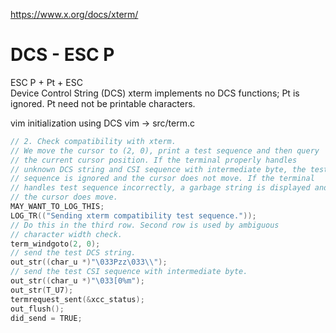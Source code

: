 https://www.x.org/docs/xterm/

# DCS - ESC P
ESC P + Pt + ESC \
Device Control String (DCS) xterm implements no DCS functions; Pt is ignored. Pt need not be printable characters.

vim initialization using DCS
vim -> src/term.c
```c
// 2. Check compatibility with xterm.
// We move the cursor to (2, 0), print a test sequence and then query
// the current cursor position. If the terminal properly handles
// unknown DCS string and CSI sequence with intermediate byte, the test
// sequence is ignored and the cursor does not move. If the terminal
// handles test sequence incorrectly, a garbage string is displayed and
// the cursor does move.
MAY_WANT_TO_LOG_THIS;
LOG_TR(("Sending xterm compatibility test sequence."));
// Do this in the third row. Second row is used by ambiguous
// character width check.
term_windgoto(2, 0);
// send the test DCS string.
out_str((char_u *)"\033Pzz\033\\");
// send the test CSI sequence with intermediate byte.
out_str((char_u *)"\033[0%m");
out_str(T_U7);
termrequest_sent(&xcc_status);
out_flush();
did_send = TRUE;
```